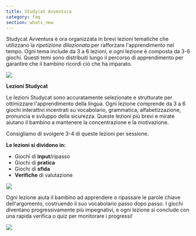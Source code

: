 ```yaml
---
title: Studycat Avventura
category: faq
section: whats_new
---
```

Studycat Avventura è ora organizzata in brevi lezioni tematiche che utilizzano la *ripetizione dilazionata* per rafforzare l'apprendimento nel tempo. Ogni tema include da 3 a 6 lezioni, e ogni lezione è composta da 3-6 giochi. Questi temi sono distribuiti lungo il percorso di apprendimento per garantire che il bambino ricordi ciò che ha imparato.

![](https://help.studycat.com/hc/article_attachments/40395054421145)

**Lezioni Studycat**

Le lezioni Studycat sono accuratamente selezionate e strutturate per ottimizzare l'apprendimento della lingua. Ogni lezione comprende da 3 a 6 giochi interattivi incentrati su vocabolario, grammatica, alfabetizzazione, pronuncia e sviluppo della sicurezza. Queste lezioni più brevi e mirate aiutano il bambino a mantenere la concentrazione e la motivazione.

Consigliamo di svolgere 3-4 di queste lezioni per sessione.

**Le lezioni si dividono in:**

* Giochi di **input**/ripasso
* Giochi di **pratica**
* Giochi di **sfida**
* **Verifiche** di valutazione

![](https://help.studycat.com/hc/article_attachments/40396315316121)

Ogni lezione aiuta il bambino ad apprendere o ripassare le parole chiave dell'argomento, costruendo il suo vocabolario passo dopo passo. I giochi diventano progressivamente più impegnativi, e ogni lezione si conclude con una rapida verifica o quiz per monitorare i progressi!

![](https://help.studycat.com/hc/article_attachments/40396294306841)